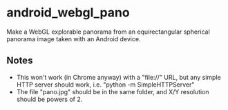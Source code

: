 android_webgl_pano
==================

Make a WebGL explorable panorama from an equirectangular spherical panorama image taken with an Android device.


Notes
-----
- This won't work (in Chrome anyway) with a "file://" URL, but any simple HTTP server should work, i.e. "python -m SimpleHTTPServer"
- The file "pano.jpg" should be in the same folder, and X/Y resolution should be powers of 2.
